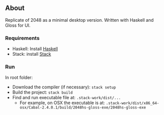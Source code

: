 
## About
Replicate of 2048 as a minimal desktop version. Written with Haskell and Gloss for UI.

### Requirements
-  Haskell: Install [Haskell](https://www.haskell.org/downloads/)
-  Stack: install [Stack](https://docs.haskellstack.org/en/stable/install_and_upgrade/)

### Run
In root folder:
- Download the compiler (if necessary): `stack setup` 
- Build the project: `stack build`
- Find and run executable file at: `.stack-work/dist/...`
	- For example, on OSX the executable is at: `.stack-work/dist/x86_64-osx/Cabal-2.4.0.1/build/2048hs-gloss-exe/2048hs-gloss-exe`